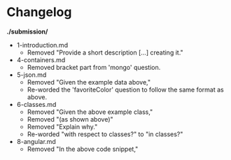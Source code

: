 # Changelog

**./submission/**
* 1-introduction.md
	* Removed "Provide a short description [...] creating it."
* 4-containers.md
	* Removed bracket part from 'mongo' question.
* 5-json.md
	* Removed "Given the example data above,"
	* Re-worded the 'favoriteColor' question to follow the same format as above.
* 6-classes.md
	* Removed "Given the above example class,"
	* Removed "(as shown above)"
	* Removed "Explain why."
	* Re-worded "with respect to classes?" to "in classes?"
* 8-angular.md
	* Removed "In the above code snippet,"